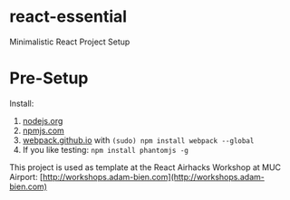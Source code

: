 # react-essential
Minimalistic React Project Setup

# Pre-Setup

Install: 

1. [nodejs.org](https://nodejs.org)
2. [npmjs.com](https://www.npmjs.com)
3. [webpack.github.io](http://webpack.github.io) with `(sudo) npm install webpack --global`
4. If you like testing: `npm install phantomjs -g`



This project is used as template at the React Airhacks Workshop at MUC Airport: [http://workshops.adam-bien.com](http://workshops.adam-bien.com)
